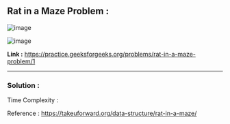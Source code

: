 ## Rat in a Maze Problem :

![image](https://user-images.githubusercontent.com/23376002/166994334-ebe442d0-7cdf-426f-b28f-e7a50465f356.png)

![image](https://user-images.githubusercontent.com/23376002/166994525-61e8e68e-c4a8-4b65-be0c-95184f735e9c.png)


**Link :** https://practice.geeksforgeeks.org/problems/rat-in-a-maze-problem/1


---------------------------------------------------------------------------------------------------------------------------------------------------------


### Solution :

Time Complexity :


Reference : https://takeuforward.org/data-structure/rat-in-a-maze/



